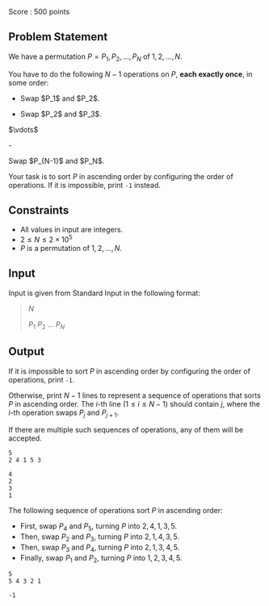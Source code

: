 Score : $500$ points

## Problem Statement

We have a permutation $P = P_1, P_2, \ldots, P_N$ of $1, 2, \ldots, N$.

You have to do the following $N - 1$ operations on $P$, **each exactly once**, in some order:

- <p>Swap $P_1$ and $P_2$.</p>
- <p>Swap $P_2$ and $P_3$.</p>
<p>$\vdots$</p>
- <p>Swap $P_{N-1}$ and $P_N$.</p>

Your task is to sort $P$ in ascending order by configuring the order of operations.
If it is impossible, print `-1` instead.

## Constraints

- All values in input are integers.
- $2 \leq N \leq 2 \times 10^5$
- $P$ is a permutation of $1, 2, \ldots, N$.

## Input

Input is given from Standard Input in the following format:

> $N$
> 
> $P_1$ $P_2$ $\ldots$ $P_N$

## Output

If it is impossible to sort $P$ in ascending order by configuring the order of operations, print `-1`.

Otherwise, print $N-1$ lines to represent a sequence of operations that sorts $P$ in ascending order.
The $i$-th line $(1 \leq i \leq N - 1)$ should contain $j$, where the $i$-th operation swaps $P_j$ and $P_{j + 1}$.

If there are multiple such sequences of operations, any of them will be accepted.

```input1
5
2 4 1 5 3
```

```output1
4
2
3
1
```

The following sequence of operations sort $P$ in ascending order:

- First, swap $P_4$ and $P_5$, turning $P$ into $2, 4, 1, 3, 5$.
- Then, swap $P_2$ and $P_3$, turning $P$ into $2, 1, 4, 3, 5$.
- Then, swap $P_3$ and $P_4$, turning $P$ into $2, 1, 3, 4, 5$.
- Finally, swap $P_1$ and $P_2$, turning $P$ into $1, 2, 3, 4, 5$.

```input2
5
5 4 3 2 1
```

```output2
-1
```